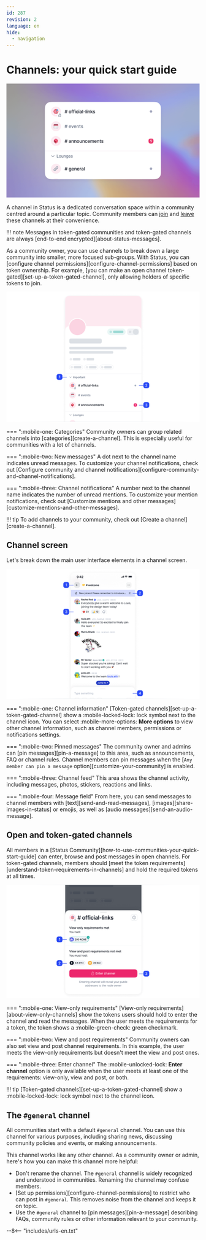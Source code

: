 ```yaml
---
id: 287
revision: 2
language: en
hide:
  - navigation
---
```


# Channels: your quick start guide

![A screenshot of a list of channels in a Status Community channel, showing with different notifications for different channels.](./channels-your-quick-start-guide/287-1-1.png)

A channel in Status is a dedicated conversation space within a community centred around a particular topic. Community members can [join](./join-a-channel.md) and [leave](./leave-a-channel.md) these channels at their convenience.

!!! note
    Messages in token-gated communities and token-gated channels are always [end-to-end encrypted][about-status-messages].

As a community owner, you can use channels to break down a large community into smaller, more focused sub-groups. With Status, you can [configure channel permissions][configure-channel-permissions] based on token ownership. For example, [you can make an open channel token-gated][set-up-a-token-gated-channel], only allowing holders of specific tokens to join.

![A screenshot of channel categories containing channels with different notification states.](./channels-your-quick-start-guide/287-1-2.png)

=== ":mobile-one: Categories"
    Community owners can group related channels into [categories][create-a-channel]. This is especially useful for communities with a lot of channels.

=== ":mobile-two: New messages"
    A dot next to the channel name indicates unread messages. To customize your channel notifications, check out [Configure community and channel notifications][configure-community-and-channel-notifications].

=== ":mobile-three: Channel notifications"
    A number next to the channel name indicates the number of unread mentions. To customize your mention notifications, check out [Customize mentions and other messages][customize-mentions-and-other-messages].

!!! tip
    To add channels to your community, check out [Create a channel][create-a-channel].

## Channel screen

Let's break down the main user interface elements in a channel screen.

![A screenshot describing the main elements of a channel, including its name, pinned messages area, feed and message field](./channels-your-quick-start-guide/287-1-3.png)

=== ":mobile-one: Channel information"
    [Token-gated channels][set-up-a-token-gated-channel] show a :mobile-locked-lock: lock symbol next to the channel icon. You can select :mobile-more-options: **More options** to view other channel information, such as channel members, permissions or notifications settings.

=== ":mobile-two: Pinned messages"
    The community owner and admins can [pin messages][pin-a-message] to this area, such as announcements, FAQ or channel rules. Channel members can pin messages when the [`Any member can pin a message` option][customize-your-community] is enabled.

=== ":mobile-three: Channel feed"
    This area shows the channel activity, including messages, photos, stickers, reactions and links.

=== ":mobile-four: Message field"
    From here, you can send messages to channel members with [text][send-and-read-messages], [images][share-images-in-status] or emojis, as well as [audio messages][send-an-audio-message].

## Open and token-gated channels

All members in a [Status Community][how-to-use-communities-your-quick-start-guide] can enter, browse and post messages in open channels. For token-gated channels, members should [meet the token requirements][understand-token-requirements-in-channels] and hold the required tokens at all times.

![A picture of a token-gated channel where the user meets the view-only requirements but doesn't meet the view and post ones.](./channels-your-quick-start-guide/287-1-4.png)

=== ":mobile-one: View-only requirements"
     [View-only requirements][about-view-only-channels] show the tokens users should hold to enter the channel and read the messages. When the user meets the requirements for a token, the token shows a :mobile-green-check: green checkmark.

=== ":mobile-two: View and post requirements"
    Community owners can also set view and post channel requirements. In this example, the user meets the view-only requirements but doesn't meet the view and post ones.

=== ":mobile-three: Enter channel"
    The :mobile-unlocked-lock: **Enter channel** option is only available when the user meets at least one of the requirements: view-only, view and post, or both.

!!! tip
    [Token-gated channels][set-up-a-token-gated-channel] show a :mobile-locked-lock: lock symbol next to the channel icon.

## The `#general` channel

All communities start with a default `#general` channel. You can use this channel for various purposes, including sharing news, discussing community policies and events, or making announcements.

This channel works like any other channel. As a community owner or admin, here's how you can make this channel more helpful:

- Don't rename the channel. The `#general` channel is widely recognized and understood in communities. Renaming the channel may confuse members.
- [Set up permissions][configure-channel-permissions] to restrict who can post in `#general`. This removes noise from the channel and keeps it on topic.
- Use the `#general` channel to [pin messages][pin-a-message] describing FAQs, community rules or other information relevant to your community.

--8<-- "includes/urls-en.txt"
